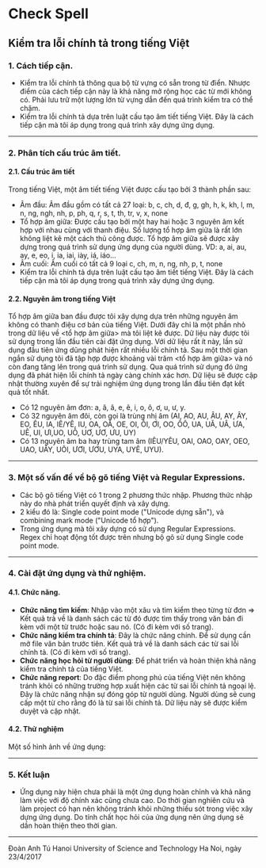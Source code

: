 # Check Spell #
## Kiểm tra lỗi chính tả trong tiếng Việt ##

### **1. Cách tiếp cận.** ###
- Kiểm tra lỗi chính tả thông qua bộ từ vựng có sẵn trong từ điển. Nhược điểm của cách tiếp cận này là khả năng mở rộng học các từ mới không có. Phải lưu trữ một lượng lớn từ vựng dẫn đến quá trình kiểm tra có thể chậm.
- Kiểm tra lỗi chính tả dựa trên luật cấu tạo âm tiết tiếng Việt. Đây là cách tiếp cận mà tôi áp dụng trong quá trình xây dựng ứng dụng.

----------
 
### **2. Phân tích cấu trúc âm tiết.** ###
#### 2.1. Cấu trúc âm tiết #### 
Trong tiếng Việt, một âm tiết tiếng Việt được cấu tạo bởi 3 thành phần sau:
- Âm đầu: Âm đầu gồm có tất cả 27 loại: b, c, ch, d, đ, g, gh, h, k, kh, l, m, n, ng, ngh, nh, p, ph, q, r, s, t, th, tr, v, x, none
- Tổ hợp âm giữa: Được cấu tạo bởi một hay hai hoặc 3 nguyên âm kết hợp với nhau cùng với thanh điệu. Số lượng tổ hợp âm giữa là rất lớn không liệt kê một cách thủ công được. Tổ hợp âm giữa sẽ được xây dựng trong quá trình sử dụng ứng dụng của người dùng. VD: a, ai, au, ay, e, eo, i, ia, iai, iày, iá, iáo...
- Âm cuối: Âm cuối có tất cả 9 loại c, ch, m, n, ng, nh, p, t, none
- Kiểm tra lỗi chính tả dựa trên luật cấu tạo âm tiết tiếng Việt. Đây là cách tiếp cận mà tôi áp dụng trong quá trình xây dựng ứng dụng.
#### 2.2. Nguyên âm trong tiếng Việt #### 
Tổ hợp âm giữa ban đầu được tôi xây dựng dựa trên những nguyên âm không có thanh điệu cơ bản của tiếng Việt.
Dưới đây chỉ là một phần nhỏ trong dữ liệu về <tổ hợp âm giữa> mà tôi liệt kê được. Dữ liệu này được tôi sử dụng trong lần đầu tiên cài đặt ứng dụng. Với dữ liệu rất ít này, lần sử dụng đầu tiên ứng dũng phát hiện rất nhiều lỗi chính tả. Sau một thời gian ngắn sử dụng tôi đã tập hợp được khoảng vài trăm <tổ hợp âm giữa> và nó còn đang tăng lên trong quá trình sử dụng. Qua quá trình sử dụng đó ứng dụng đã phát hiện lỗi chính tả ngày càng chính xác hơn. Dữ liệu sẽ được cập nhật thường xuyên để sự trải nghiệm ứng dụng trong lần đầu tiên đạt kết quả tốt nhất.
- Có 12 nguyên âm đơn: a, ă, â, e, ê, i, o, ô, ơ, u, ư, y.
- Có 32 nguyên âm đôi, còn gọi là trùng nhị âm (AI, AO, AU, ÂU, AY, ÂY, EO, ÊU, IA, IÊ/YÊ, IU, OA, OĂ, OE, OI, ÔI, ƠI, OO, ÔÔ, UA, UĂ, UÂ, ƯA, UÊ, UI, ƯI,UO, UÔ, UƠ, ƯƠ, ƯU, UY)
- Có 13 nguyên âm ba hay trùng tam âm (IÊU/YÊU, OAI, OAO, OAY, OEO, UAO, UÂY, UÔI, ƯƠI, ƯƠU, UYA, UYÊ, UYU).
----------

### **3. Một số vấn đề về bộ gõ tiếng Việt và Regular Expressions.** ###
- Các bộ gõ tiếng Việt có 1 trong 2 phương thức nhập. Phương thức nhập này do nhà phát triển quyết định và xây dựng.
- 2 kiểu đó là: Single code point mode ("Unicode dựng sẵn"), và combining mark mode ("Unicode tổ hợp").
- Trong ứng dụng mà tôi xây dựng có sử dụng Regular Expressions. Regex chỉ hoạt động tốt được trên nhưng bộ gõ sử dụng Single code point mode.
----------

### **4. Cài đặt ứng dụng và thử nghiệm.** ###
#### 4.1. Chức năng. ####
- **Chức năng tìm kiếm**: Nhập vào một xâu và tìm kiểm theo từng từ đơn => Kết quả trả về là danh sách các từ đó được tìm thấy trong văn bản đi kèm với một từ trước hoặc sau nó. (Có đi kèm với số trang).
- **Chức năng kiểm tra chính tả**: Đây là chức năng chính. Để sử dụng cần mở file văn bản trước tiên. Kết quả trả về là danh sách các từ sai lỗi chính tả. (Có đi kèm với số trang).
- **Chức năng học hỏi từ người dùng**: Để phát triển và hoàn thiện khả năng kiểm tra chính tả của tiếng Việt.
- **Chức năng report**: Do đặc điểm phong phú của tiếng Việt nên không tránh khỏi có những trường hợp xuất hiện các từ sai lỗi chính tả ngoại lệ. Đây là chức năng nhận sự đóng góp từ người dùng. Người dùng sẽ cung cấp một từ cho rằng đó là từ sai lỗi chính tả. Dữ liệu này sẽ được kiểm duyệt và cập nhật.
#### 4.2. Thử nghiệm ####
Một số hình ảnh về ứng dụng:

---
### 5. Kết luận ###
- Ứng dụng này hiện chưa phải là một ứng dụng hoàn chỉnh và khả năng làm việc với độ chính xác cũng chưa cao. Do thời gian nghiên cứu và làm project có hạn nên không tránh khỏi những thiếu sót trong việc xây dựng ứng dụng. Do tính chất học hỏi của ứng dụng nên ứng dụng  sẽ dần hoàn thiện theo thời gian.
----
Đoàn Anh Tú
Hanoi University of Science and Technology
Ha Noi, ngày 23/4/2017
